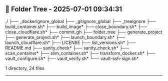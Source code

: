 ## 📁 Folder Tree - 2025-07-01 09:34:31 ##

./
├── _dockerignore_global
├── _gitignore_global
├── _treeignore
├── build_container.sh*
├── build_image*
├── close_boundary.sh*
├── close_cloudflare.sh*
├── commit_gh
├── folder_tree
├── generate_project
├── generate_project.sh*
├── launch_boundary.sh*
├── launch_cloudflare.sh*
├── LICENSE
├── list_versions.sh*
├── README.md
├── sanity_check*
├── sanity_check.sh*
├── scan_container*
├── slim_container.sh*
├── transform_docker.sh*
├── vault_configure.sh*
├── vault_verify.sh*
└── vault-ssh-sign.sh*

1 directory, 24 files

---
